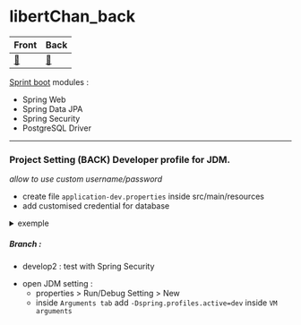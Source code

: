 # libertChan_back

<center>

Front | Back
---| ---
[:tophat:](https://github.com/kim7834/libertChan_Front) | [:bug:](https://github.com/borisBelloc/libertChan_back)

</center>


[Sprint boot](https://start.spring.io/) modules : 
* Spring Web
* Spring Data JPA
* Spring Security
* PostgreSQL Driver


----------

### Project Setting (BACK) Developer profile for JDM.
_allow to use custom username/password_

* create file `application-dev.properties` inside src/main/resources
* add customised credential for database
<details>
<summary>exemple</summary>
   <pre>
      <code>
         spring.datasource.username=postgres
         spring.datasource.password=password
      </code>
   </pre>
</details>

##### Branch :

- develop2 : test with Spring Security
  
* open JDM setting : 
  - properties > Run/Debug Setting > New
  - inside `Arguments tab` add `-Dspring.profiles.active=dev` inside `VM arguments`
